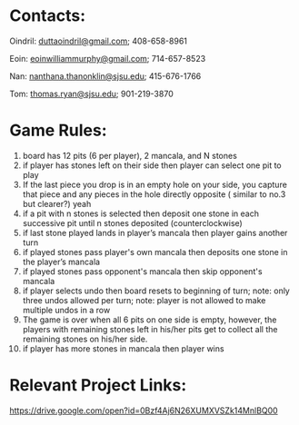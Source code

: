 Contacts:
=========
Oindril: duttaoindril@gmail.com; 408-658-8961

Eoin: eoinwilliammurphy@gmail.com; 714-657-8523

Nan: nanthana.thanonklin@sjsu.edu; 415-676-1766

Tom: thomas.ryan@sjsu.edu; 901-219-3870

Game Rules:
===========
1. board has 12 pits (6 per player), 2 mancala, and N stones 
2. if player has stones left on their side then player can select one pit to play
3. If the last piece you drop is in an empty hole on your side, you capture that piece and any pieces in the hole directly opposite ( similar to no.3 but clearer?) yeah
4. if a pit with n stones is selected then deposit one stone in each successive pit until n stones deposited (counter­clockwise)
5. if last stone played lands in player’s mancala then player gains another turn
6. if played stones pass player's own mancala then deposits one stone in the player’s mancala
7. if played stones pass opponent's mancala then skip opponent's mancala
8. if player selects undo then board resets to beginning of turn; note: only three undos allowed per turn; note: player is not allowed to make multiple undos in a row
9. The game is over when all 6 pits on one side is empty, however, the players with remaining  stones left in his/her pits get to collect all the remaining stones on his/her side.
10. if player has more stones in mancala then player wins

Relevant Project Links:
=======================
https://drive.google.com/open?id=0Bzf4Aj6N26XUMXVSZk14MnlBQ00

